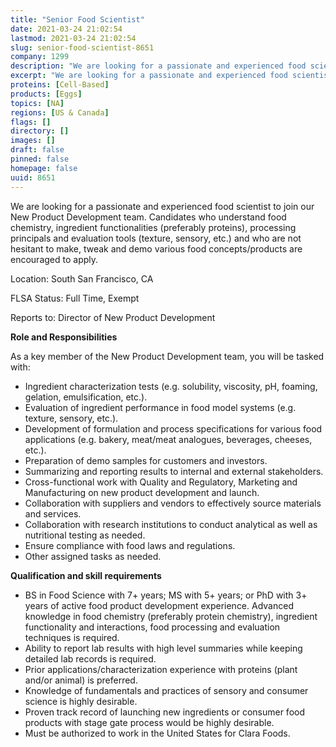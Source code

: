 ```yaml
---
title: "Senior Food Scientist"
date: 2021-03-24 21:02:54
lastmod: 2021-03-24 21:02:54
slug: senior-food-scientist-8651
company: 1299
description: "We are looking for a passionate and experienced food scientist to join our New Product Development team. Candidates who understand food chemistry, ingredient functionalities (preferably proteins), processing principals and evaluation tools (texture, sensory, etc.) and who are not hesitant to make, tweak and demo various food concepts/products are encouraged to apply.Location: South San Francisco, CAFLSA Status: Full Time, ExemptReports to: Director of New Product DevelopmentRole and Responsibilities"
excerpt: "We are looking for a passionate and experienced food scientist to join our New Product Development team. Candidates who understand food chemistry, ingredient functionalities (preferably proteins), processing principals and evaluation tools (texture, sensory, etc.) and who are not hesitant to make, tweak and demo various food concepts/products are encouraged to apply.Location: South San Francisco, CAFLSA Status: Full Time, ExemptReports to: Director of New Product DevelopmentRole and Responsibilities"
proteins: [Cell-Based]
products: [Eggs]
topics: [NA]
regions: [US & Canada]
flags: []
directory: []
images: []
draft: false
pinned: false
homepage: false
uuid: 8651
---
```

<p>We are looking for a passionate and experienced food scientist to join our New Product Development team. Candidates who understand food chemistry, ingredient functionalities (preferably proteins), processing principals and evaluation tools (texture, sensory, etc.) and who are not hesitant to make, tweak and demo various food concepts/products are encouraged to apply.</p>
<p>Location: South San Francisco, CA</p>
<p>FLSA Status: Full Time, Exempt</p>
<p>Reports to: Director of New Product Development</p>
<p><strong>Role and Responsibilities</strong></p>
<p>As a key member of the New Product Development team, you will be tasked with:</p>
<ul>
<li>Ingredient characterization tests (e.g. solubility, viscosity, pH, foaming, gelation, emulsification, etc.).</li>
<li>Evaluation of ingredient performance in food model systems (e.g. texture, sensory, etc.).</li>
<li>Development of formulation and process specifications for various food applications (e.g. bakery, meat/meat analogues, beverages, cheeses, etc.).</li>
<li>Preparation of demo samples for customers and investors.</li>
<li>Summarizing and reporting results to internal and external stakeholders.</li>
<li>Cross-functional work with Quality and Regulatory, Marketing and Manufacturing on new product development and launch.</li>
<li>Collaboration with suppliers and vendors to effectively source materials and services.</li>
<li>Collaboration with research institutions to conduct analytical as well as nutritional testing as needed.</li>
<li>Ensure compliance with food laws and regulations.</li>
<li>Other assigned tasks as needed.</li>
</ul>
<p><strong>Qualification and skill requirements</strong></p>
<ul>
<li>BS in Food Science with 7+ years; MS with 5+ years; or PhD with 3+ years of active food product development experience. Advanced knowledge in food chemistry (preferably protein chemistry), ingredient functionality and interactions, food processing and evaluation techniques is required.</li>
<li>Ability to report lab results with high level summaries while keeping detailed lab records is required.</li>
<li>Prior applications/characterization experience with proteins (plant and/or animal) is preferred.</li>
<li>Knowledge of fundamentals and practices of sensory and consumer science is highly desirable.</li>
<li>Proven track record of launching new ingredients or consumer food products with stage gate process would be highly desirable.</li>
<li>Must be authorized to work in the United States for Clara Foods.</li>
</ul>
